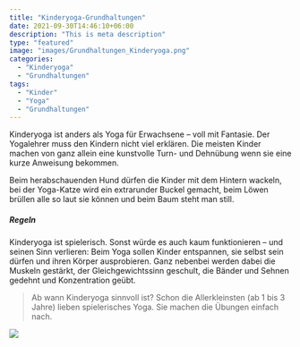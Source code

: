 ```yaml
---
title: "Kinderyoga-Grundhaltungen"
date: 2021-09-30T14:46:10+06:00
description: "This is meta description"
type: "featured"
image: "images/Grundhaltungen_Kinderyoga.png"
categories: 
  - "Kinderyoga"
  - "Grundhaltungen"
tags:
  - "Kinder"
  - "Yoga"
  - "Grundhaltungen"
---
```



Kinderyoga ist anders als Yoga für Erwachsene – voll mit Fantasie. Der Yogalehrer muss den Kindern nicht viel erklären. Die meisten Kinder machen von ganz allein eine kunstvolle Turn- und Dehnübung wenn sie eine kurze Anweisung bekommen.

Beim herabschauenden Hund dürfen die Kinder mit dem Hintern wackeln, bei der Yoga-Katze wird ein extrarunder Buckel gemacht, beim Löwen brüllen alle so laut sie können und beim Baum steht man still.

##### Regeln

Kinderyoga ist spielerisch. Sonst würde es auch kaum funktionieren – und seinen Sinn verlieren: Beim Yoga sollen Kinder entspannen, sie selbst sein dürfen und ihren Körper ausprobieren. Ganz nebenbei werden dabei die Muskeln gestärkt, der Gleichgewichtssinn geschult, die Bänder und Sehnen gedehnt und Konzentration geübt.

> Ab wann Kinderyoga sinnvoll ist? Schon die Allerkleinsten (ab 1 bis 3 Jahre) lieben spielerisches Yoga. Sie machen die Übungen einfach nach.



![](../images/post-img.jpg)

